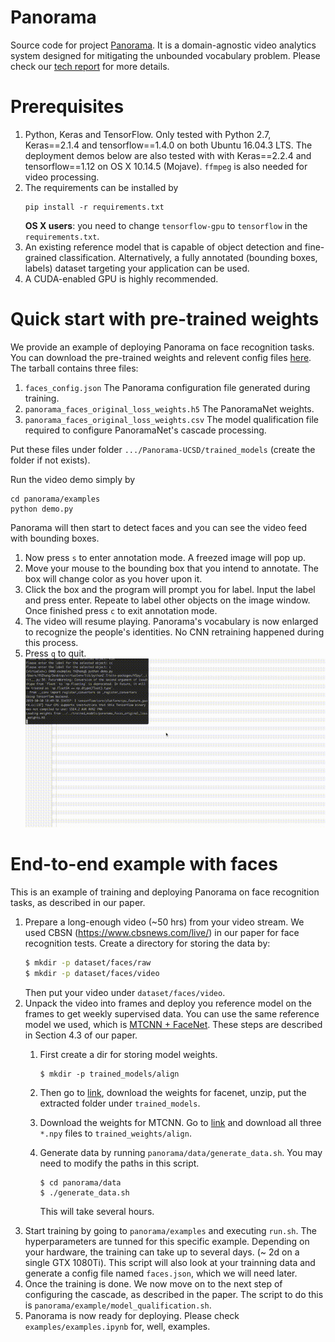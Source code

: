 # Panorama
Source code for project [Panorama](https://adalabucsd.github.io/panorama.html). It is a domain-agnostic video analytics system designed for mitigating the unbounded vocabulary problem. Please check our [tech report](https://adalabucsd.github.io/papers/TR_2019_Panorama.pdf) for more details.

# Prerequisites
1. Python, Keras and TensorFlow. Only tested with Python 2.7, Keras==2.1.4 and tensorflow==1.4.0 on both Ubuntu 16.04.3 LTS. The deployment demos below are also tested with with Keras==2.2.4 and tensorflow==1.12 on OS X 10.14.5 (Mojave). ```ffmpeg``` is also needed for video processing.
2. The requirements can be installed by
	```
    pip install -r requirements.txt
    ```
    **OS X users**: you need to change ```tensorflow-gpu``` to ```tensorflow``` in the ```requirements.txt```.
3. An existing reference model that is capable of object detection and fine-grained classification. Alternatively, a fully annotated (bounding boxes, labels) dataset targeting your application can be used.
4. A CUDA-enabled GPU is highly recommended.

# Quick start with pre-trained weights
We provide an example of deploying Panorama on face recognition tasks. You can download the pre-trained weights and relevent config files [here](https://drive.google.com/file/d/1zkQXVGfMW3HPozQE1Lp8xP2GsUfvsGft/view?usp=sharing). The tarball contains three files:
1. ```faces_config.json``` The Panorama configuration file generated during training.
2. ```panorama_faces_original_loss_weights.h5``` The PanoramaNet weights.
3. ```panorama_faces_original_loss_weights.csv``` The model qualification file required to configure PanoramaNet's cascade processing.

Put these files under folder ```.../Panorama-UCSD/trained_models``` (create the folder if not exists). 

Run the video demo simply by
```
cd panorama/examples
python demo.py
```
Panorama will then start to detect faces and you can see the video feed with bounding boxes. 
1. Now press ```s``` to enter annotation mode. A freezed image will pop up.
2. Move your mouse to the bounding box that you intend to annotate. The box will change color as you hover upon it.
3. Click the box and the program will prompt you for label. Input the label and press enter. Repeate to label other objects on the image window. Once finished press ```c``` to exit annotation mode.
4. The video will resume playing. Panorama's vocabulary is now enlarged to recognize the people's identities. No CNN retraining happened during this process.
5. Press ```q``` to quit.
![](/panorama/examples/panorama_optimized.gif?raw=true)

# End-to-end example with faces
This is an example of training and deploying Panorama on face recognition tasks, as described in our paper.
1. Prepare a long-enough video (~50 hrs) from your video stream. We used 
CBSN (https://www.cbsnews.com/live/) in our paper for face recognition tests.
Create a directory for storing the data by:
	```bash
	$ mkdir -p dataset/faces/raw
	$ mkdir -p dataset/faces/video
	```
	Then put your video under ```dataset/faces/video```.
1. Unpack the video into frames and deploy you reference model on the frames to get
weekly supervised data. You can use the same reference model we used, which is [MTCNN + FaceNet](https://github.com/davidsandberg/facenet). These steps are described in Section 4.3 of our paper.
    1. First create a dir for storing model weights.
        ```
        $ mkdir -p trained_models/align
        ```
    
    1. Then go to [link](https://drive.google.com/file/d/0B5MzpY9kBtDVZ2RpVDYwWmxoSUk), download the weights for facenet, unzip, put the extracted folder under ```trained_models```.
    1. Download the weights for MTCNN. Go to [link](https://github.com/davidsandberg/facenet/tree/master/src/align) and download all three ```*.npy``` files to ```trained_weights/align```.
    1. Generate data by running ```panorama/data/generate_data.sh```. You may need to modify the paths in this script.
       ```
       $ cd panorama/data
       $ ./generate_data.sh
       ```
       This will take several hours.
1. Start training by going to ```panorama/examples``` and executing ```run.sh```. The hyperparameters are tunned for this specific example. Depending on your hardware, the training can take up to several days. (~ 2d on a single GTX 1080Ti). This script will also look at your trainning data and generate a config file named ```faces.json```, which we will need later.
1. Once the training is done. We now move on to the next step of configuring the cascade, as described in the paper. The script to do this is ```panorama/example/model_qualification.sh```.
1. Panorama is now ready for deploying. Please check ```examples/examples.ipynb``` for, well, examples.